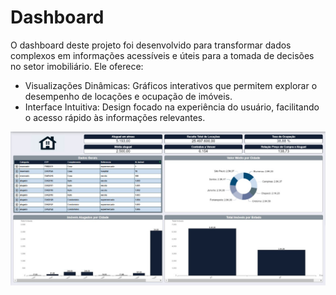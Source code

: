 # Dashboard
O dashboard deste projeto foi desenvolvido para transformar dados complexos em informações acessíveis e úteis para a tomada de decisões no setor imobiliário. Ele oferece:

- Visualizações Dinâmicas: Gráficos interativos que permitem explorar o desempenho de locações e ocupação de imóveis.
- Interface Intuitiva: Design focado na experiência do usuário, facilitando o acesso rápido às informações relevantes.

![Desenho de Arquitetura](assets/imgs//Dashboard_2.jpg)